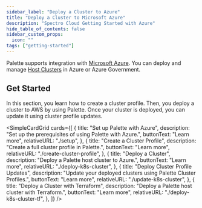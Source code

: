 ```yaml
---
sidebar_label: "Deploy a Cluster to Azure"
title: "Deploy a Cluster to Microsoft Azure"
description: "Spectro Cloud Getting Started with Azure"
hide_table_of_contents: false
sidebar_custom_props:
  icon: ""
tags: ["getting-started"]
---
```


Palette supports integration with [Microsoft Azure](https://azure.microsoft.com/en-us). You can deploy and manage
[Host Clusters](../../glossary-all.md#host-cluster) in Azure or Azure Government.

## Get Started

In this section, you learn how to create a cluster profile. Then, you deploy a cluster to AWS by using Palette. Once
your cluster is deployed, you can update it using cluster profile updates.

<SimpleCardGrid
  cards={[
    {
      title: "Set up Palette with Azure",
      description: "Set up the prerequisites of using Palette with Azure.",
      buttonText: "Learn more",
      relativeURL: "./setup",
    },
    {
      title: "Create a Cluster Profile",
      description: "Create a full cluster profile in Palette.",
      buttonText: "Learn more",
      relativeURL: "./create-cluster-profile",
    },
    {
      title: "Deploy a Cluster",
      description: "Deploy a Palette host cluster to Azure.",
      buttonText: "Learn more",
      relativeURL: "./deploy-k8s-cluster",
    },
    {
      title: "Deploy Cluster Profile Updates",
      description: "Update your deployed clusters using Palette Cluster Profiles.",
      buttonText: "Learn more",
      relativeURL: "./update-k8s-cluster",
    },
    {
      title: "Deploy a Cluster with Terraform",
      description: "Deploy a Palette host cluster with Terraform.",
      buttonText: "Learn more",
      relativeURL: "./deploy-k8s-cluster-tf",
    },
  ]}
/>
